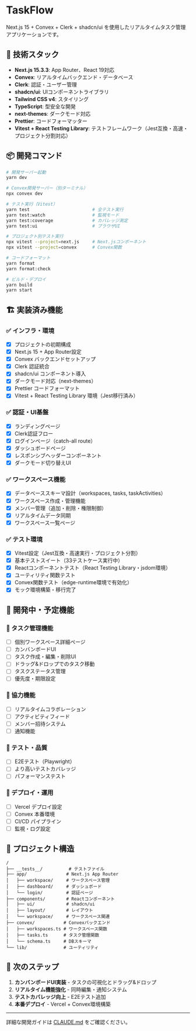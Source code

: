 # TaskFlow

Next.js 15 + Convex + Clerk + shadcn/ui を使用したリアルタイムタスク管理アプリケーションです。

## 🚀 技術スタック

- **Next.js 15.3.3**: App Router、React 19対応
- **Convex**: リアルタイムバックエンド・データベース
- **Clerk**: 認証・ユーザー管理
- **shadcn/ui**: UIコンポーネントライブラリ
- **Tailwind CSS v4**: スタイリング
- **TypeScript**: 型安全な開発
- **next-themes**: ダークモード対応
- **Prettier**: コードフォーマッター
- **Vitest + React Testing Library**: テストフレームワーク（Jest互換・高速・プロジェクト分割対応）

## 📦 開発コマンド

```bash
# 開発サーバー起動
yarn dev

# Convex開発サーバー（別ターミナル）
npx convex dev

# テスト実行（Vitest）
yarn test                        # 全テスト実行
yarn test:watch                  # 監視モード
yarn test:coverage               # カバレッジ測定
yarn test:ui                     # ブラウザUI

# プロジェクト別テスト実行
npx vitest --project=next.js     # Next.jsコンポーネント
npx vitest --project=convex      # Convex関数

# コードフォーマット
yarn format
yarn format:check

# ビルド・デプロイ
yarn build
yarn start
```

## 🏗️ 実装済み機能

### ✅ インフラ・環境

- [x] プロジェクトの初期構成
- [x] Next.js 15 + App Router設定
- [x] Convex バックエンドセットアップ
- [x] Clerk 認証統合
- [x] shadcn/ui コンポーネント導入
- [x] ダークモード対応（next-themes）
- [x] Prettier コードフォーマット
- [x] Vitest + React Testing Library 環境（Jest移行済み）

### ✅ 認証・UI基盤

- [x] ランディングページ
- [x] Clerk認証フロー
- [x] ログインページ（catch-all route）
- [x] ダッシュボードページ
- [x] レスポンシブヘッダーコンポーネント
- [x] ダークモード切り替えUI

### ✅ ワークスペース機能

- [x] データベーススキーマ設計（workspaces, tasks, taskActivities）
- [x] ワークスペース作成・管理機能
- [x] メンバー管理（追加・削除・権限制御）
- [x] リアルタイムデータ同期
- [x] ワークスペース一覧ページ

### ✅ テスト環境

- [x] Vitest設定（Jest互換・高速実行・プロジェクト分割）
- [x] 基本テストスイート（33テストケース実行中）
- [x] Reactコンポーネントテスト（React Testing Library・jsdom環境）
- [x] ユーティリティ関数テスト
- [x] Convex関数テスト（edge-runtime環境で有効化）
- [x] モック環境構築・移行完了

## 🚧 開発中・予定機能

### 🔄 タスク管理機能

- [ ] 個別ワークスペース詳細ページ
- [ ] カンバンボードUI
- [ ] タスク作成・編集・削除UI
- [ ] ドラッグ&ドロップでのタスク移動
- [ ] タスクステータス管理
- [ ] 優先度・期限設定

### 🔄 協力機能

- [ ] リアルタイムコラボレーション
- [ ] アクティビティフィード
- [ ] メンバー招待システム
- [ ] 通知機能

### 🔄 テスト・品質

- [ ] E2Eテスト（Playwright）
- [ ] より高いテストカバレッジ
- [ ] パフォーマンステスト

### 🔄 デプロイ・運用

- [ ] Vercel デプロイ設定
- [ ] Convex 本番環境
- [ ] CI/CD パイプライン
- [ ] 監視・ログ設定

## 📁 プロジェクト構造

```
/
├── __tests__/          # テストファイル
├── app/               # Next.js App Router
│   ├── workspace/     # ワークスペース管理
│   ├── dashboard/     # ダッシュボード
│   └── login/         # 認証ページ
├── components/        # Reactコンポーネント
│   ├── ui/            # shadcn/ui
│   ├── layout/        # レイアウト
│   └── workspace/     # ワークスペース関連
├── convex/           # Convexバックエンド
│   ├── workspaces.ts # ワークスペース関数
│   ├── tasks.ts      # タスク管理関数
│   └── schema.ts     # DBスキーマ
└── lib/              # ユーティリティ
```

## 🎯 次のステップ

1. **カンバンボードUI実装** - タスクの可視化とドラッグ&ドロップ
2. **リアルタイム機能強化** - 同時編集・通知システム
3. **テストカバレッジ向上** - E2Eテスト追加
4. **本番デプロイ** - Vercel + Convex環境構築

---

詳細な開発ガイドは [CLAUDE.md](./CLAUDE.md) をご確認ください。
